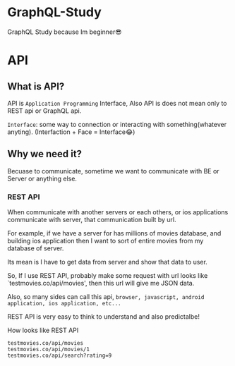 # GraphQL-Study

GraphQL Study because Im beginner😎

# API

## What is API?

API is `Application Programming` Interface, Also API is does not mean only to REST api or GraphQL api.

`Interface`: some way to connection or interacting with something(whatever anyting). (Interfaction + Face = Interface😂)

## Why we need it?

Becuase to communicate, sometime we want to communicate with BE or Server or anything else.

### REST API

When communicate with another servers or each others, or ios applications communicate with server, that communication built by url.

For example, if we have a server for has millions of movies database, and building ios application then I want to sort of entire movies from my database of server.

Its mean is I have to get data from server and show that data to user.

So, If I use REST API, probably make some request with url looks like `testmovies.co/api/movies', then this url will give me JSON data.

Also, so many sides can call this api, `browser, javascript, android application, ios application, etc...`

REST API is very easy to think to understand and also predictalbe!

How looks like REST API

```
testmovies.co/api/movies
testmovies.co/api/movies/1
testmovies.co/api/search?rating=9
```
